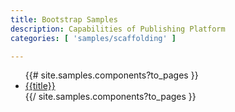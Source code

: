 ```yaml
---
title: Bootstrap Samples
description: Capabilities of Publishing Platform
categories: [ 'samples/scaffolding' ]

---
```


<ul>
{{# site.samples.components?to_pages }}
<li><a href="{{url}}">{{title}}</a></li>
{{/ site.samples.components?to_pages }}
</ul>